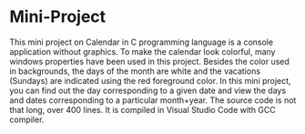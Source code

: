 # Mini-Project
This mini project on Calendar in C programming language is a console application without graphics.
To make the calendar look colorful, many windows properties have been used in this project.
Besides the color used in backgrounds, the days of the month are white and the vacations (Sundays) are indicated using the red foreground color. 
In this mini project, you can find out the day corresponding to a given date and view the days and dates corresponding to a particular month+year. 
The source code is not that long, over 400 lines. It is compiled in Visual Studio Code  with GCC compiler.
